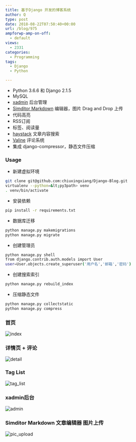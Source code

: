 ```yaml
---
title: 基于Django 开发的博客系统
author: Q
type: post
date: 2018-08-22T07:50:40+00:00
url: /blog/975
ampforwp-amp-on-off:
  - default
views:
  - 2331
categories:
  - Programming
tags:
  - Django
  - Python

---
```

  * Python 3.6.6 和 Django 2.1.5
  * MySQL
  * [xadmin][1] 后台管理
  * [Simditor Markdown][2] 编辑器，图片 Drag and Drop 上传
  * 代码高亮
  * RSS订阅
  * 标签、阅读量
  * [haystack][3] 文章内容搜索
  * [Valine][4] 评论系统
  * 集成 django-compressor，静态文件压缩


### Usage

  * 新建虚拟环境

```bash
git clone git@github.com:chiuxingxiang/Django-Blog.git
virtualenv --python=&lt;py3path> venv
. venv/bin/activate
```

  * 安装依赖
	
```bash
pip install -r requirements.txt
```

  * 数据库迁移
```bash
python manage.py makemigrations
python manage.py migrate
```

  * 创建管理员
```bash
python manage.py shell
from django.contrib.auth.models import User
user=User.objects.create_superuser('用户名','邮箱','密码')
```

  * 创建搜索索引
```bash
python manage.py rebuild_index
```

  * 压缩静态文件
```bash
python manage.py collectstatic
python manage.py compress
```
### 首页

![index][5] 

### 详情页 + 评论

![detail][6] 

### Tag List

![tag_list][7] 

### xadmin后台

![admin][8] 

### Simditor Markdown 文章编辑器 图片上传

![pic_upload][9]

 [1]: https://github.com/sshwsfc/xadmin
 [2]: https://github.com/istommao/django-simditor
 [3]: https://github.com/django-haystack/django-haystack
 [4]: https://github.com/xCss/Valine
 [5]: /images/github_pic/index.png ""
 [6]: /images/github_pic/detail.png ""
 [7]: /images/github_pic/tag.png
 [8]: /images/github_pic/admin.png
 [9]: /images/github_pic/pic_upload.png ""